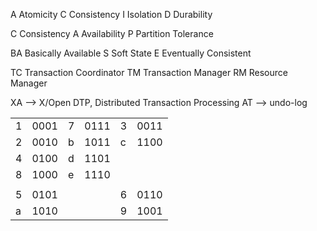 A	Atomicity
C	Consistency
I	 Isolation
D  Durability

C	Consistency
A	Availability
P	Partition Tolerance

BA	Basically Available
S	 Soft State
E	 Eventually Consistent

TC		Transaction Coordinator
TM		Transaction Manager
RM		Resource Manager

XA   -->  X/Open DTP, Distributed Transaction Processing
AT	 -->  undo-log


|     |      |     |      |     |      |
| --- | ---- | --- | ---- | --- | ---- |
| 1   | 0001 | 7   | 0111 | 3   | 0011 |
| 2   | 0010 | b   | 1011 | c   | 1100 |
| 4   | 0100 | d   | 1101 |     |      |
| 8   | 1000 | e   | 1110 |     |      |
|     |      |     |      |     |      |
| 5   | 0101 |     |      | 6   | 0110 |
| a   | 1010 |     |      | 9   | 1001 |




